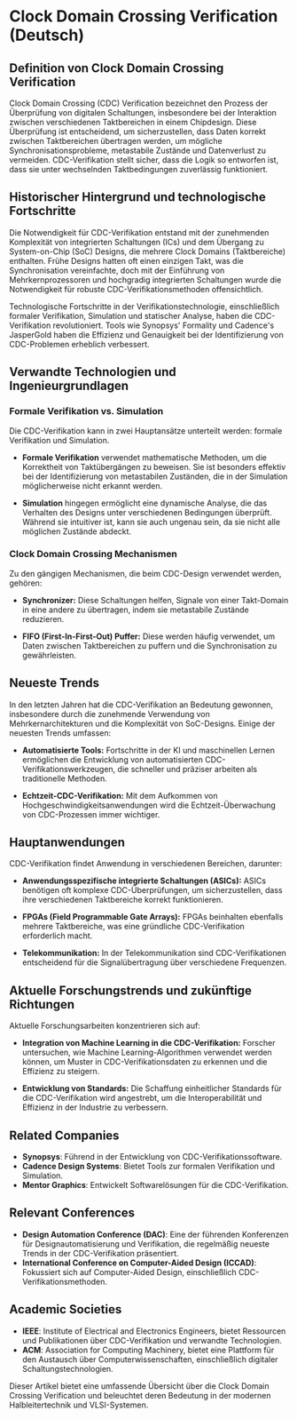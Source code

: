 # Clock Domain Crossing Verification (Deutsch)

## Definition von Clock Domain Crossing Verification

Clock Domain Crossing (CDC) Verification bezeichnet den Prozess der Überprüfung von digitalen Schaltungen, insbesondere bei der Interaktion zwischen verschiedenen Taktbereichen in einem Chipdesign. Diese Überprüfung ist entscheidend, um sicherzustellen, dass Daten korrekt zwischen Taktbereichen übertragen werden, um mögliche Synchronisationsprobleme, metastabile Zustände und Datenverlust zu vermeiden. CDC-Verifikation stellt sicher, dass die Logik so entworfen ist, dass sie unter wechselnden Taktbedingungen zuverlässig funktioniert.

## Historischer Hintergrund und technologische Fortschritte

Die Notwendigkeit für CDC-Verifikation entstand mit der zunehmenden Komplexität von integrierten Schaltungen (ICs) und dem Übergang zu System-on-Chip (SoC) Designs, die mehrere Clock Domains (Taktbereiche) enthalten. Frühe Designs hatten oft einen einzigen Takt, was die Synchronisation vereinfachte, doch mit der Einführung von Mehrkernprozessoren und hochgradig integrierten Schaltungen wurde die Notwendigkeit für robuste CDC-Verifikationsmethoden offensichtlich.

Technologische Fortschritte in der Verifikationstechnologie, einschließlich formaler Verifikation, Simulation und statischer Analyse, haben die CDC-Verifikation revolutioniert. Tools wie Synopsys' Formality und Cadence's JasperGold haben die Effizienz und Genauigkeit bei der Identifizierung von CDC-Problemen erheblich verbessert.

## Verwandte Technologien und Ingenieurgrundlagen

### Formale Verifikation vs. Simulation

Die CDC-Verifikation kann in zwei Hauptansätze unterteilt werden: formale Verifikation und Simulation.

- **Formale Verifikation** verwendet mathematische Methoden, um die Korrektheit von Taktübergängen zu beweisen. Sie ist besonders effektiv bei der Identifizierung von metastabilen Zuständen, die in der Simulation möglicherweise nicht erkannt werden.
  
- **Simulation** hingegen ermöglicht eine dynamische Analyse, die das Verhalten des Designs unter verschiedenen Bedingungen überprüft. Während sie intuitiver ist, kann sie auch ungenau sein, da sie nicht alle möglichen Zustände abdeckt.

### Clock Domain Crossing Mechanismen

Zu den gängigen Mechanismen, die beim CDC-Design verwendet werden, gehören:

- **Synchronizer:** Diese Schaltungen helfen, Signale von einer Takt-Domain in eine andere zu übertragen, indem sie metastabile Zustände reduzieren.
  
- **FIFO (First-In-First-Out) Puffer:** Diese werden häufig verwendet, um Daten zwischen Taktbereichen zu puffern und die Synchronisation zu gewährleisten.

## Neueste Trends

In den letzten Jahren hat die CDC-Verifikation an Bedeutung gewonnen, insbesondere durch die zunehmende Verwendung von Mehrkernarchitekturen und die Komplexität von SoC-Designs. Einige der neuesten Trends umfassen:

- **Automatisierte Tools:** Fortschritte in der KI und maschinellen Lernen ermöglichen die Entwicklung von automatisierten CDC-Verifikationswerkzeugen, die schneller und präziser arbeiten als traditionelle Methoden.

- **Echtzeit-CDC-Verifikation:** Mit dem Aufkommen von Hochgeschwindigkeitsanwendungen wird die Echtzeit-Überwachung von CDC-Prozessen immer wichtiger.

## Hauptanwendungen

CDC-Verifikation findet Anwendung in verschiedenen Bereichen, darunter:

- **Anwendungsspezifische integrierte Schaltungen (ASICs):** ASICs benötigen oft komplexe CDC-Überprüfungen, um sicherzustellen, dass ihre verschiedenen Taktbereiche korrekt funktionieren.

- **FPGAs (Field Programmable Gate Arrays):** FPGAs beinhalten ebenfalls mehrere Taktbereiche, was eine gründliche CDC-Verifikation erforderlich macht.

- **Telekommunikation:** In der Telekommunikation sind CDC-Verifikationen entscheidend für die Signalübertragung über verschiedene Frequenzen.

## Aktuelle Forschungstrends und zukünftige Richtungen

Aktuelle Forschungsarbeiten konzentrieren sich auf:

- **Integration von Machine Learning in die CDC-Verifikation:** Forscher untersuchen, wie Machine Learning-Algorithmen verwendet werden können, um Muster in CDC-Verifikationsdaten zu erkennen und die Effizienz zu steigern.

- **Entwicklung von Standards:** Die Schaffung einheitlicher Standards für die CDC-Verifikation wird angestrebt, um die Interoperabilität und Effizienz in der Industrie zu verbessern.

## Related Companies

- **Synopsys**: Führend in der Entwicklung von CDC-Verifikationssoftware.
- **Cadence Design Systems**: Bietet Tools zur formalen Verifikation und Simulation.
- **Mentor Graphics**: Entwickelt Softwarelösungen für die CDC-Verifikation.

## Relevant Conferences

- **Design Automation Conference (DAC)**: Eine der führenden Konferenzen für Designautomatisierung und Verifikation, die regelmäßig neueste Trends in der CDC-Verifikation präsentiert.
- **International Conference on Computer-Aided Design (ICCAD)**: Fokussiert sich auf Computer-Aided Design, einschließlich CDC-Verifikationsmethoden.
  
## Academic Societies

- **IEEE**: Institute of Electrical and Electronics Engineers, bietet Ressourcen und Publikationen über CDC-Verifikation und verwandte Technologien.
- **ACM**: Association for Computing Machinery, bietet eine Plattform für den Austausch über Computerwissenschaften, einschließlich digitaler Schaltungstechnologien.

Dieser Artikel bietet eine umfassende Übersicht über die Clock Domain Crossing Verification und beleuchtet deren Bedeutung in der modernen Halbleitertechnik und VLSI-Systemen.